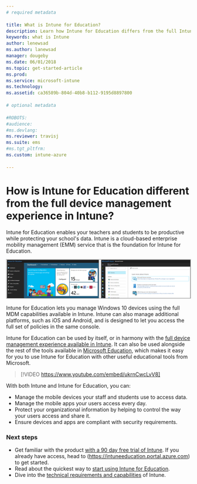 ```yaml
---
# required metadata

title: What is Intune for Education?
description: Learn how Intune for Education differs from the full Intune management experience.
keywords: what is Intune
author: lenewsad
ms.author: lanewsad
manager: dougeby
ms.date: 06/01/2018
ms.topic: get-started-article
ms.prod:
ms.service: microsoft-intune
ms.technology:
ms.assetid: ca36589b-804d-40b8-b112-9195d8897800

# optional metadata

#ROBOTS:
#audience:
#ms.devlang:
ms.reviewer: travisj
ms.suite: ems
#ms.tgt_pltfrm:
ms.custom: intune-azure

---
```


# How is Intune for Education different from the full device management experience in Intune?

Intune for Education enables your teachers and students to be productive while protecting your school's data. Intune is a cloud-based enterprise mobility management (EMM) service that is the foundation for Intune for Education.

![Intune for Education console compared against Intune console.](./media/intune-azure-vs-intuneEDU.png)

Intune for Education lets you manage Windows 10 devices using the full MDM capabilities available in Intune. Intune can also manage additional platforms, such as iOS and Android, and is designed to let you access the full set of policies in the same console.

Intune for Education can be used by itself, or in harmony with the [full device management experience available in Intune](introduction-intune.md). It can also be used alongside the rest of the tools available in [Microsoft Education](https://microsoft.com/education), which makes it easy for you to use Intune for Education with other useful educational tools from Microsoft.

> [!VIDEO https://www.youtube.com/embed/ukrnCwcLvV8]

With both Intune and Intune for Education, you can:
* Manage the mobile devices your staff and students use to access data.
* Manage the mobile apps your users access every day.
* Protect your organizational information by helping to control the way your users access and share it.
* Ensure devices and apps are compliant with security requirements.

### Next steps
* Get familiar with the product [with a 90 day free trial of Intune](https://signup.microsoft.com/Signup?OfferId=5eec053c-cc40-4cd5-a06a-ea8d75cf2686&ali=1). If you already have access, head to (https://intuneeducation.portal.azure.com) to get started.
* Read about the quickest way to [start using Intune for Education](/intune-education/what-is-express-configuration).
* Dive into the [technical requirements and capabilities](/intune/supported-devices-browsers) of Intune.
